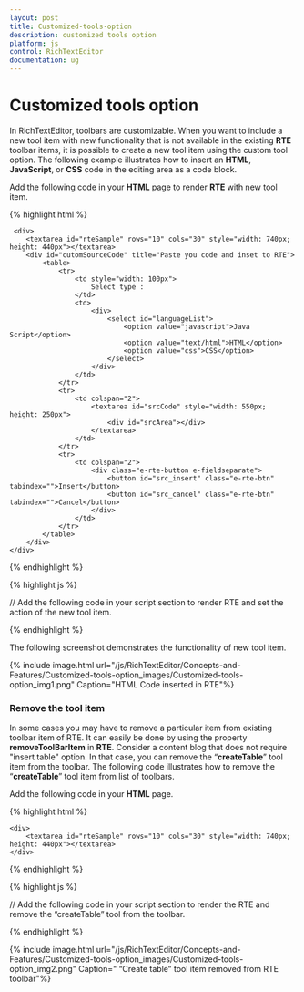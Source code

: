 ```yaml
---
layout: post
title: Customized-tools-option
description: customized tools option
platform: js
control: RichTextEditor
documentation: ug
---
```


# Customized tools option

In RichTextEditor, toolbars are customizable. When you want to include a new tool item with new functionality that is not available in the existing **RTE** toolbar items, it is possible to create a new tool item using the custom tool option. The following example illustrates how to insert an **HTML**, **JavaScript**, or **CSS** code in the editing area as a code block. 

Add the following code in your **HTML** page to render **RTE** with new tool item.


{% highlight html %}

     <div>
        <textarea id="rteSample" rows="10" cols="30" style="width: 740px; height: 440px"></textarea>
        <div id="cutomSourceCode" title="Paste you code and inset to RTE">
            <table>
                <tr>
                    <td style="width: 100px">
                        Select type :
                    </td>
                    <td>
                        <div>
                            <select id="languageList">
                                <option value="javascript">Java Script</option>
                                <option value="text/html">HTML</option>
                                <option value="css">CSS</option>
                            </select>
                        </div>
                    </td>
                </tr>
                <tr>
                    <td colspan="2">
                        <textarea id="srcCode" style="width: 550px; height: 250px">
                            <div id="srcArea"></div>
                        </textarea>
                    </td>
                </tr>
                <tr>
                    <td colspan="2">
                        <div class="e-rte-button e-fieldseparate">
                            <button id="src_insert" class="e-rte-btn" tabindex="">Insert</button>
                            <button id="src_cancel" class="e-rte-btn" tabindex="">Cancel</button>
                        </div>
                    </td>
                </tr>
            </table>
        </div>
    </div>

{% endhighlight %}

{% highlight js %}


// Add the following code in your script section to render RTE and set the action of the new tool item.
<script>
$(function () {
        $("#rteSample").ejRTE({
            toolsList: ["customTool"],
            tools: {
                customTool: [{
                    name: "codeInsert",
                    tooltip: "Insert code snippets ",
                    css: "codeInsert",
                    action: function () {
                        $("#srcCode").val("").show();
                        $("#cutomSourceCode").ejDialog("open");
                    }
                }]
            }
        });
        var rteObj;

        $("#cutomSourceCode").ejDialog({ enableResize: false, enableModal: true, showOnInit: false, width: "auto" }); //dialog initialization
        $("#cutomSourceCode").find(".e-rte-btn").ejButton({ click: "allowText" });

    });
    function click() {
        $("#srcCode").val("").show();
        $("#cutomSourceCode").ejDialog("open");
    }
    function allowText() {
        rteObj = $("#rteSample").data("ejRTE");
        if (this._id == "src_insert") {
            rteObj.executeCommand("inserthtml", $("#srcCode")[0].value);
        }
        $("#cutomSourceCode").ejDialog("close");

    }
</script>
{% endhighlight %}


The following screenshot demonstrates the functionality of new tool item.

{% include image.html url="/js/RichTextEditor/Concepts-and-Features/Customized-tools-option_images/Customized-tools-option_img1.png" Caption="HTML Code inserted in RTE"%}

### Remove the tool item

In some cases you may have to remove a particular item from existing toolbar item of RTE. It can easily be done by using the property **removeToolBarItem** in **RTE**. Consider a content blog that does not require "insert table" option. In that case, you can remove the “**createTable**” tool item from the toolbar. The following code illustrates how to remove the “**createTable**” tool item from list of toolbars.

Add the following code in your **HTML** page.


{% highlight html %}


    <div>
        <textarea id="rteSample" rows="10" cols="30" style="width: 740px; height: 440px"></textarea>
    </div>

{% endhighlight %}

{% highlight js %}


// Add the following code in your script section to render the RTE and remove the “createTable” tool from the toolbar.
<script>
	$(function () {
           $("#rteSample").ejRTE();
           var rteeObj  = $("#rteSample").data("ejRTE");
           rteeObj.removeToolbarItem("rteSamplecreateTable"); // remove toolbar item
	});
</script>
{% endhighlight %}

{% include image.html url="/js/RichTextEditor/Concepts-and-Features/Customized-tools-option_images/Customized-tools-option_img2.png" Caption=" “Create table” tool item removed from RTE toolbar"%}

